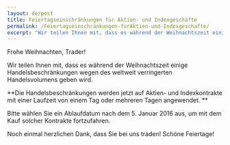 ```yaml
---
layout: de/post
title: Feiertagseinschränkungen für Aktien- und Indexgeschäfte
permalink: /Feiertagseinschränkungen-furAktien-und-Indexgeschafte/ 
excerpt: "Wir teilen Ihnen mit, dass es während der Weihnachtszeit einige Handelsbeschränkungen wegen des weltweit verringerten Handelsvolumens geben wird..."  
---
```



Frohe Weihnachten, Trader!

Wir teilen Ihnen mit, dass es während der Weihnachtszeit einige Handelsbeschränkungen wegen des weltweit verringerten Handelsvolumens geben wird.

**Die Handelsbeschränkungen werden jetzt auf Aktien- und Indexkontrakte mit einer Laufzeit von einem Tag oder mehreren Tagen angewendet. **

Bitte wählen Sie ein Ablaufdatum nach dem 5. Januar 2016 aus, um mit dem Kauf solcher Kontrakte fortzufahren.

Noch einmal herzlichen Dank, dass Sie bei uns traden!  Schöne Feiertage!

